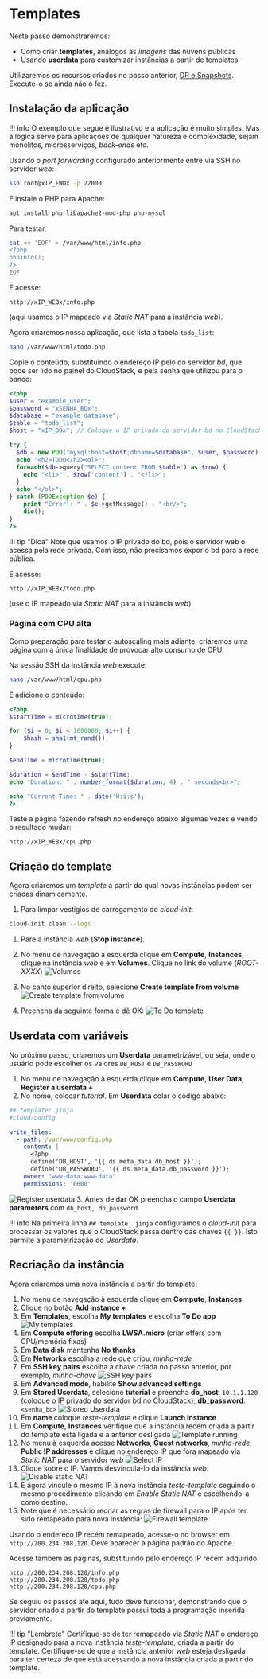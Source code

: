# Templates

Neste passo demonstraremos:

- Como criar __templates__, análogos às _imagens_ das nuvens públicas
- Usando __userdata__ para customizar instâncias a partir de templates

Utilizaremos os recursos criados no passo anterior, [DR e Snapshots](snapshots.md). Execute-o se ainda não o fez.

## Instalação da aplicação

!!! info
    O exemplo que segue é ilustrativo e a aplicação é muito simples. Mas a lógica serve para aplicações de qualquer natureza e complexidade, sejam monolitos, microsserviços, _back-ends_ etc.

Usando o _port forwarding_ configurado anteriormente entre via SSH no servidor _web_:

```bash
ssh root@xIP_FWDx -p 22000
```

E instale o PHP para Apache:
```bash
apt install php libapache2-mod-php php-mysql
```

Para testar,
```bash
cat << 'EOF' > /var/www/html/info.php
<?php
phpinfo();
?>
EOF
```

E acesse:
```
http://xIP_WEBx/info.php
```
(aqui usamos o IP mapeado via _Static NAT_ para a instância _web_).

Agora criaremos nossa aplicação, que lista a tabela `todo_list`:

```bash
nano /var/www/html/todo.php
```

Copie o conteúdo, substituindo o endereço IP pelo do servidor _bd_, que pode ser lido no painel do CloudStack, e pela senha que utilizou para o banco:

```php
<?php
$user = "example_user";
$password = "xSENHA_BDx";
$database = "example_database";
$table = "todo_list";
$host = "xIP_BDx"; // Coloque o IP privado do servidor bd no CloudStack

try {
  $db = new PDO("mysql:host=$host;dbname=$database", $user, $password);
  echo "<h2>TODO</h2><ol>"; 
  foreach($db->query("SELECT content FROM $table") as $row) {
    echo "<li>" . $row['content'] . "</li>";
  }
  echo "</ol>";
} catch (PDOException $e) {
    print "Error!: " . $e->getMessage() . "<br/>";
    die();
}
?>
```

!!! tip "Dica"
    Note que usamos o IP privado do bd, pois o servidor web o acessa pela rede privada. Com isso, não precisamos expor o bd para a rede pública.

E acesse:
```
http://xIP_WEBx/todo.php
```
(use o IP mapeado via _Static NAT_ para a instância _web_).

### Página com CPU alta

Como preparação para testar o autoscaling mais adiante, criaremos uma página com a única finalidade de provocar alto consumo de CPU.

Na sessão SSH da instância _web_ execute:

```bash
nano /var/www/html/cpu.php
```
E adicione o conteúdo:
```php
<?php
$startTime = microtime(true);

for ($i = 0; $i < 1000000; $i++) {
    $hash = sha1(mt_rand());
}

$endTime = microtime(true);

$duration = $endTime - $startTime;
echo "Duration: " . number_format($duration, 4) . " seconds<br>";

echo "Current Time: " . date('H:i:s');
?>
```

Teste a página fazendo refresh no endereço abaixo algumas vezes e vendo o resultado mudar:
```
http://xIP_WEBx/cpu.php
```

## Criação do template

Agora criaremos um _template_ a partir do qual novas instâncias podem ser criadas dinamicamente.

1. Para limpar vestígios de carregamento do _cloud-init_:
```bash
cloud-init clean --logs
```

1. Pare a instância _web_ (__Stop instance__).

2. No menu de navegação à esquerda clique em __Compute__, __Instances__, clique na instância _web_ e em __Volumes__. Clique no link do volume (_ROOT-XXXX_)
![Volumes](volumes.png)
1. No canto superior direito, selecione __Create template from volume__
![Create template from volume](template-from-volume.png)
1. Preencha da seguinte forma e dê OK:
![To Do template](todo-template.png)

## Userdata com variáveis

No próximo passo, criaremos um __Userdata__ parametrizável, ou seja, onde o usuário pode escolher os valores `DB_HOST` e `DB_PASSWORD`

1. No menu de navegação à esquerda clique em __Compute__, __User Data__, __Register a userdata +__
2. No nome, colocar _tutorial_. Em __Userdata__ colar o código abaixo:
```yaml
## template: jinja
#cloud-config

write_files:
  - path: /var/www/config.php
    content: |
      <?php
      define('DB_HOST', '{{ ds.meta_data.db_host }}');
      define('DB_PASSWORD', '{{ ds.meta_data.db_password }}');
    owner: "www-data:www-data"
    permissions: '0600'
```
![Register userdata](register-userdata.png)
3. Antes de dar OK preencha o campo __Userdata parameters__ com `db_host, db_password`

!!! info
    Na primeira linha `## template: jinja` configuramos o _cloud-init_ para processar os valores que o CloudStack passa dentro das chaves `{{ }}`. Isto permite a parametrização do _Userdata_.

## Recriação da instância

Agora criaremos uma nova instância a partir do template:

1. No menu de navegação à esquerda clique em __Compute__, __Instances__
2. Clique no botão __Add instance +__
3. Em __Templates__, escolha __My templates__ e escolha __To Do app__ 
![My templates](my-templates.png)
4. Em __Compute offering__ escolha __LWSA.micro__ (criar offers com CPU/memória fixas)
5. Em __Data disk__ mantenha __No thanks__
6. Em __Networks__ escolha a rede que criou, _minha-rede_
7. Em __SSH key pairs__ escolha a chave criada no passo anterior, por exemplo, _minha-chave_
![SSH key pairs](choose-keypair.png)
8. Em __Advanced mode__, habilite __Show advanced settings__
9. Em __Stored Userdata__, selecione __tutorial__ e preencha __db_host__: `10.1.1.120` (coloque o IP privado do servidor bd no CloudStack); __db_password__: `<senha_bd>`
![Stored Userdata](stored-userdata.png)
10. Em __name__ coloque _teste-template_ e clique __Launch instance__
11. Em __Compute__, __Instances__ verifique que a instância recém criada a partir do template está ligada e a anterior desligada
![Template running](template-running.png)
12. No menu à esquerda acesse __Networks__, __Guest networks__, _minha-rede_, __Public IP addresses__ e clique no endereço IP que fora mapeado via _Static NAT_ para o servidor _web_
![Select IP](select-ip.png)
13. Clique sobre o IP. Vamos desvincula-lo da instância _web_:
![Disable static NAT](disable-static-nat.png)
14. E agora vincule o mesmo IP à nova instância _teste-template_ seguindo o mesmo procedimento clicando em _Enable Static NAT_ e escolhendo-a como destino.
15. Note que é necessário recriar as regras de firewall para o IP após ter sido remapeado para nova instância:
![Firewall template](firewall-template.png)

Usando o endereço IP recém remapeado, acesse-o no browser em `http://200.234.208.120`. Deve aparecer a página padrão do Apache.

Acesse também as páginas, substituindo pelo endereço IP recém adquirido:

```
http://200.234.208.120/info.php
http://200.234.208.120/todo.php
http://200.234.208.120/cpu.php
```

Se seguiu os passos até aqui, tudo deve funcionar, demonstrando que o servidor criado a partir do template possui toda a programação inserida previamente.

!!! tip "Lembrete"
    Certifique-se de ter remapeado via _Static NAT_ o endereço IP designado para a nova instância _teste-template_, criada a partir do template. Certifique-se de que a instância anterior _web_ esteja desligada para ter certeza de que está acessando a nova instância criada a partir do template.